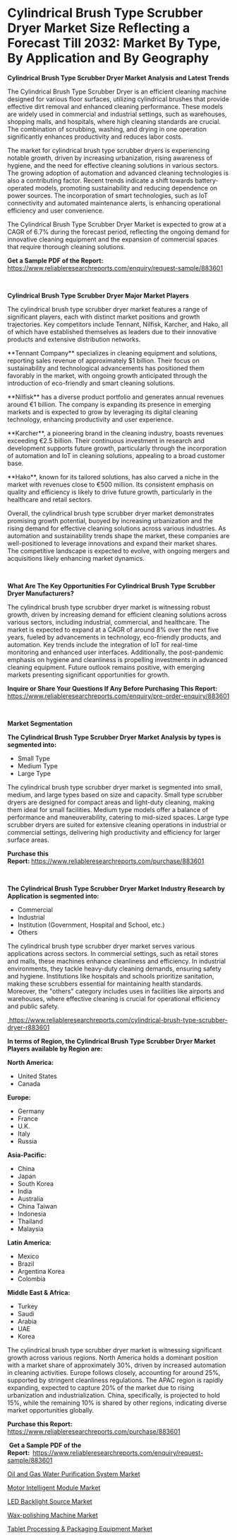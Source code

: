 <p><h1>Cylindrical Brush Type Scrubber Dryer Market Size Reflecting a Forecast Till 2032: Market By Type, By Application and By Geography</h1></p><p><strong>Cylindrical Brush Type Scrubber Dryer Market Analysis and Latest Trends</strong></p>
<p><p>The Cylindrical Brush Type Scrubber Dryer is an efficient cleaning machine designed for various floor surfaces, utilizing cylindrical brushes that provide effective dirt removal and enhanced cleaning performance. These models are widely used in commercial and industrial settings, such as warehouses, shopping malls, and hospitals, where high cleaning standards are crucial. The combination of scrubbing, washing, and drying in one operation significantly enhances productivity and reduces labor costs.</p><p>The market for cylindrical brush type scrubber dryers is experiencing notable growth, driven by increasing urbanization, rising awareness of hygiene, and the need for effective cleaning solutions in various sectors. The growing adoption of automation and advanced cleaning technologies is also a contributing factor. Recent trends indicate a shift towards battery-operated models, promoting sustainability and reducing dependence on power sources. The incorporation of smart technologies, such as IoT connectivity and automated maintenance alerts, is enhancing operational efficiency and user convenience.</p><p>The Cylindrical Brush Type Scrubber Dryer Market is expected to grow at a CAGR of 6.7% during the forecast period, reflecting the ongoing demand for innovative cleaning equipment and the expansion of commercial spaces that require thorough cleaning solutions.</p></p>
<p><strong>Get a Sample PDF of the Report:&nbsp;</strong> <a href="https://www.reliableresearchreports.com/enquiry/request-sample/883601?utm_campaign=16&utm_medium=2&utm_source=Github&utm_content=ia&utm_term=24022025&utm_id=cylindrical-brush-type-scrubber-dryer">https://www.reliableresearchreports.com/enquiry/request-sample/883601</a></p>
<p>&nbsp;</p>
<p><strong>Cylindrical Brush Type Scrubber Dryer Major Market Players</strong></p>
<p><p>The cylindrical brush type scrubber dryer market features a range of significant players, each with distinct market positions and growth trajectories. Key competitors include Tennant, Nilfisk, Karcher, and Hako, all of which have established themselves as leaders due to their innovative products and extensive distribution networks.</p><p>**Tennant Company** specializes in cleaning equipment and solutions, reporting sales revenue of approximately $1 billion. Their focus on sustainability and technological advancements has positioned them favorably in the market, with ongoing growth anticipated through the introduction of eco-friendly and smart cleaning solutions.</p><p>**Nilfisk** has a diverse product portfolio and generates annual revenues around €1 billion. The company is expanding its presence in emerging markets and is expected to grow by leveraging its digital cleaning technology, enhancing productivity and user experience.</p><p>**Karcher**, a pioneering brand in the cleaning industry, boasts revenues exceeding €2.5 billion. Their continuous investment in research and development supports future growth, particularly through the incorporation of automation and IoT in cleaning solutions, appealing to a broad customer base.</p><p>**Hako**, known for its tailored solutions, has also carved a niche in the market with revenues close to €500 million. Its consistent emphasis on quality and efficiency is likely to drive future growth, particularly in the healthcare and retail sectors.</p><p>Overall, the cylindrical brush type scrubber dryer market demonstrates promising growth potential, buoyed by increasing urbanization and the rising demand for effective cleaning solutions across various industries. As automation and sustainability trends shape the market, these companies are well-positioned to leverage innovations and expand their market shares. The competitive landscape is expected to evolve, with ongoing mergers and acquisitions likely enhancing market dynamics.</p></p>
<p>&nbsp;</p>
<p><strong>What Are The Key Opportunities For Cylindrical Brush Type Scrubber Dryer Manufacturers?</strong></p>
<p><p>The cylindrical brush type scrubber dryer market is witnessing robust growth, driven by increasing demand for efficient cleaning solutions across various sectors, including industrial, commercial, and healthcare. The market is expected to expand at a CAGR of around 8% over the next five years, fueled by advancements in technology, eco-friendly products, and automation. Key trends include the integration of IoT for real-time monitoring and enhanced user interfaces. Additionally, the post-pandemic emphasis on hygiene and cleanliness is propelling investments in advanced cleaning equipment. Future outlook remains positive, with emerging markets presenting significant opportunities for growth.</p></p>
<p><strong>Inquire or Share Your Questions If Any Before Purchasing This Report:</strong> <a href="https://www.reliableresearchreports.com/enquiry/pre-order-enquiry/883601?utm_campaign=16&utm_medium=2&utm_source=Github&utm_content=ia&utm_term=24022025&utm_id=cylindrical-brush-type-scrubber-dryer">https://www.reliableresearchreports.com/enquiry/pre-order-enquiry/883601</a></p>
<p>&nbsp;</p>
<p><strong>Market Segmentation</strong></p>
<p><strong>The Cylindrical Brush Type Scrubber Dryer Market Analysis by types is segmented into:</strong></p>
<p><ul><li>Small Type</li><li>Medium Type</li><li>Large Type</li></ul></p>
<p><p>The cylindrical brush type scrubber dryer market is segmented into small, medium, and large types based on size and capacity. Small type scrubber dryers are designed for compact areas and light-duty cleaning, making them ideal for small facilities. Medium type models offer a balance of performance and maneuverability, catering to mid-sized spaces. Large type scrubber dryers are suited for extensive cleaning operations in industrial or commercial settings, delivering high productivity and efficiency for larger surface areas.</p></p>
<p><strong>Purchase this Report:&nbsp;</strong><a href="https://www.reliableresearchreports.com/purchase/883601?utm_campaign=16&utm_medium=2&utm_source=Github&utm_content=ia&utm_term=24022025&utm_id=cylindrical-brush-type-scrubber-dryer">https://www.reliableresearchreports.com/purchase/883601</a></p>
<p>&nbsp;</p>
<p><strong>The Cylindrical Brush Type Scrubber Dryer Market Industry Research by Application is segmented into:</strong></p>
<p><ul><li>Commercial</li><li>Industrial</li><li>Institution (Government, Hospital and School, etc.)</li><li>Others</li></ul></p>
<p><p>The cylindrical brush type scrubber dryer market serves various applications across sectors. In commercial settings, such as retail stores and malls, these machines enhance cleanliness and efficiency. In industrial environments, they tackle heavy-duty cleaning demands, ensuring safety and hygiene. Institutions like hospitals and schools prioritize sanitation, making these scrubbers essential for maintaining health standards. Moreover, the "others" category includes uses in facilities like airports and warehouses, where effective cleaning is crucial for operational efficiency and public safety.</p></p>
<p><a href="https://www.reliableresearchreports.com/cylindrical-brush-type-scrubber-dryer-r883601?utm_campaign=16&utm_medium=2&utm_source=Github&utm_content=ia&utm_term=24022025&utm_id=cylindrical-brush-type-scrubber-dryer">&nbsp;https://www.reliableresearchreports.com/cylindrical-brush-type-scrubber-dryer-r883601</a></p>
<p><strong>In terms of Region, the Cylindrical Brush Type Scrubber Dryer Market Players available by Region are:</strong></p>
<p>
    <p> <strong> North America: </strong>
        <ul>
            <li>United States</li>
            <li>Canada</li>
        </ul>
        </p> 
    <p> <strong> Europe: </strong>
        <ul>
            <li>Germany</li>
            <li>France</li>
            <li>U.K.</li>
            <li>Italy</li>
            <li>Russia</li>
        </ul>
        </p> 
    <p> <strong> Asia-Pacific: </strong>
        <ul>
            <li>China</li>
            <li>Japan</li>
            <li>South Korea</li>
            <li>India</li>
            <li>Australia</li>
            <li>China Taiwan</li>
            <li>Indonesia</li>
            <li>Thailand</li>
            <li>Malaysia</li>
        </ul>
        </p> 
    <p> <strong> Latin America: </strong>
        <ul>
            <li>Mexico</li>
            <li>Brazil</li>
            <li>Argentina Korea</li>
            <li>Colombia</li>
        </ul>
        </p> 
    <p> <strong> Middle East & Africa: </strong>
        <ul>
            <li>Turkey</li>
            <li>Saudi</li>
            <li>Arabia</li>
            <li>UAE</li>
            <li>Korea</li>
        </ul>
    </p>
    </p>
<p><p>The cylindrical brush type scrubber dryer market is witnessing significant growth across various regions. North America holds a dominant position with a market share of approximately 30%, driven by increased automation in cleaning activities. Europe follows closely, accounting for around 25%, supported by stringent cleanliness regulations. The APAC region is rapidly expanding, expected to capture 20% of the market due to rising urbanization and industrialization. China, specifically, is projected to hold 15%, while the remaining 10% is shared by other regions, indicating diverse market opportunities globally.</p></p>
<p><strong>Purchase this Report: </strong><a href="https://www.reliableresearchreports.com/purchase/883601?utm_campaign=16&utm_medium=2&utm_source=Github&utm_content=ia&utm_term=24022025&utm_id=cylindrical-brush-type-scrubber-dryer">https://www.reliableresearchreports.com/purchase/883601</a></p>
<p>&nbsp;<strong>Get a Sample PDF of the Report:&nbsp;&nbsp;</strong><a href="https://www.reliableresearchreports.com/enquiry/request-sample/883601?utm_campaign=16&utm_medium=2&utm_source=Github&utm_content=ia&utm_term=24022025&utm_id=cylindrical-brush-type-scrubber-dryer">https://www.reliableresearchreports.com/enquiry/request-sample/883601</a></p>
<p><strong></strong></p>
<p><p><a href="https://github.com/palejsaafuu/Market-Research-Report-List-1/blob/main/oil-and-gas-water-purification-system-market.md?utm_campaign=16&utm_medium=2&utm_source=Github&utm_content=ia&utm_term=24022025&utm_id=cylindrical-brush-type-scrubber-dryer">Oil and Gas Water Purification System Market</a></p><p><a href="https://github.com/leehihkl/Market-Research-Report-List-1/blob/main/motor-intelligent-module-market.md?utm_campaign=16&utm_medium=2&utm_source=Github&utm_content=ia&utm_term=24022025&utm_id=cylindrical-brush-type-scrubber-dryer">Motor Intelligent Module Market</a></p><p><a href="https://github.com/djibenesha/Market-Research-Report-List-1/blob/main/led-backlight-source-market.md?utm_campaign=16&utm_medium=2&utm_source=Github&utm_content=ia&utm_term=24022025&utm_id=cylindrical-brush-type-scrubber-dryer">LED Backlight Source Market</a></p><p><a href="https://github.com/nibbsmantji/Market-Research-Report-List-1/blob/main/wax-polishing-machine-market.md?utm_campaign=16&utm_medium=2&utm_source=Github&utm_content=ia&utm_term=24022025&utm_id=cylindrical-brush-type-scrubber-dryer">Wax-polishing Machine Market</a></p><p><a href="https://github.com/guleealhani/Market-Research-Report-List-1/blob/main/tablet-processing-packaging-equipment-market.md?utm_campaign=16&utm_medium=2&utm_source=Github&utm_content=ia&utm_term=24022025&utm_id=cylindrical-brush-type-scrubber-dryer">Tablet Processing & Packaging Equipment Market</a></p></p>